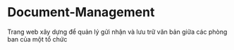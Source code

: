 # Document-Management
Trang web xây dựng để quản lý gửi nhận và lưu trữ văn bản giữa các phòng ban của một tổ chức
